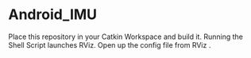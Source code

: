 # Android_IMU

Place this repository in your Catkin Workspace and build it. Running the Shell Script launches RViz. 
Open up the config file from RViz . 
